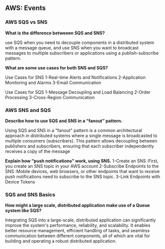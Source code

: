 ## AWS: Events

### AWS SQS vs SNS

**What is the difference betweeen SQS and SNS?**

use SQS when you need to decouple components in a distributed system with a message queue, and use SNS when you want to broadcast messages to multiple subscribers or applications using a publish-subscribe pattern.

**What are some use cases for both SNS and SQS?**

Use Cases for SNS
1-Real-time Alerts and Notifications
2-Application Monitoring and Alarms
3-Email Communication

Use Cases for SQS
1-Message Decoupling and Load Balancing
2-Order Processing
3-Cross-Region Communication

### AWS SNS and SQS

**Describe how to use SQS and SNS in a “fanout” pattern.**

Using SQS and SNS in a "fanout" pattern is a common architectural approach in distributed systems where a single message is broadcasted to multiple consumers (subscribers). This pattern allows decoupling between publishers and subscribers, ensuring that each subscriber independently receives a copy of the message

**Explain how “push notifications” work, using SNS.**
1-Create an SNS :First, you create an SNS topic in your AWS account
2-Subscribe Endpoints to the SNS :Mobile devices, web browsers, or other endpoints that want to receive push notifications need to subscribe to the SNS topic.
3-Link Endpoints with Device Tokens

### SQS and SNS Basics

**How might a large scale, distributed application make use of a Queue system like SQS?**

Integrating SQS into a large-scale, distributed application can significantly improve the system's performance, reliability, and scalability. It enables better resource management, efficient handling of tasks, and seamless communication between different components, all of which are vital for building and operating a robust distributed application.